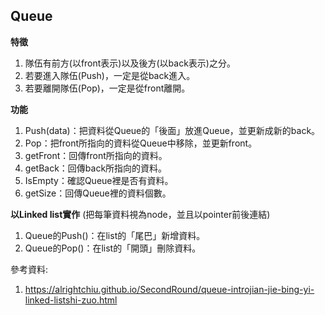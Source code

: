 Queue
--------
**特徵**
1. 隊伍有前方(以front表示)以及後方(以back表示)之分。
2. 若要進入隊伍(Push)，一定是從back進入。
3. 若要離開隊伍(Pop)，一定是從front離開。

**功能**
1. Push(data)：把資料從Queue的「後面」放進Queue，並更新成新的back。
2. Pop：把front所指向的資料從Queue中移除，並更新front。
3. getFront：回傳front所指向的資料。
4. getBack：回傳back所指向的資料。
5. IsEmpty：確認Queue裡是否有資料。
6. getSize：回傳Queue裡的資料個數。

**以Linked list實作**
(把每筆資料視為node，並且以pointer前後連結)
1. Queue的Push()：在list的「尾巴」新增資料。
2. Queue的Pop()：在list的「開頭」刪除資料。


參考資料:
1. https://alrightchiu.github.io/SecondRound/queue-introjian-jie-bing-yi-linked-listshi-zuo.html
